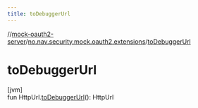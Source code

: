 ```yaml
---
title: toDebuggerUrl
---
```

//[mock-oauth2-server](../../index.html)/[no.nav.security.mock.oauth2.extensions](index.html)/[toDebuggerUrl](to-debugger-url.html)



# toDebuggerUrl



[jvm]\
fun HttpUrl.[toDebuggerUrl](to-debugger-url.html)(): HttpUrl





